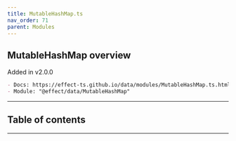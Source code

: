 ```yaml
---
title: MutableHashMap.ts
nav_order: 71
parent: Modules
---
```


## MutableHashMap overview

Added in v2.0.0

```md
- Docs: https://effect-ts.github.io/data/modules/MutableHashMap.ts.html
- Module: "@effect/data/MutableHashMap"
```

---

<h2 class="text-delta">Table of contents</h2>

---
